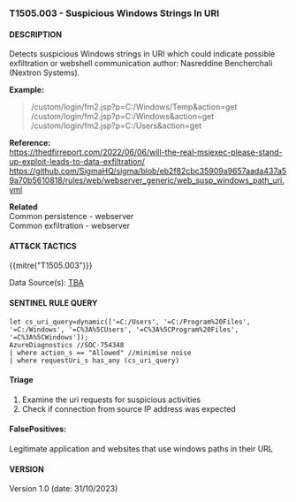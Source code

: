### T1505.003 - Suspicious Windows Strings In URI

####  DESCRIPTION  
Detects suspicious Windows strings in URI which could indicate possible exfiltration or webshell communication
author: Nasreddine Bencherchali (Nextron Systems).

**Example:**  
> /custom/login/fm2.jsp?p=C:/Windows/Temp&action=get  
> /custom/login/fm2.jsp?p=C:/Windows&action=get  
> /custom/login/fm2.jsp?p=C:/Users&action=get  


**Reference:**  
https://thedfirreport.com/2022/06/06/will-the-real-msiexec-please-stand-up-exploit-leads-to-data-exfiltration/ 
https://github.com/SigmaHQ/sigma/blob/eb2f82cbc35909a9657aada437a59a70b5610818/rules/web/webserver_generic/web_susp_windows_path_uri.yml


**Related**  
Common persistence - webserver  
Common exfiltration - webserver

####  ATT&CK TACTICS<br>
{{mitre("T1505.003")}}  

Data Source(s): [TBA]()

#### SENTINEL RULE QUERY<br>

~~~
let cs_uri_query=dynamic(['=C:/Users', '=C:/Program%20Files', '=C:/Windows', '=C%3A%5CUsers', '=C%3A%5CProgram%20Files', '=C%3A%5CWindows']);
AzureDiagnostics //SOC-754348
| where action_s == "Allowed" //minimise noise
| where requestUri_s has_any (cs_uri_query)
~~~

#### Triage
1. Examine the uri requests for suspicious activities
2. Check if connection from source IP address was expected

#### FalsePositives:
Legitimate application and websites that use windows paths in their URL

#### VERSION
Version 1.0 (date: 31/10/2023)
